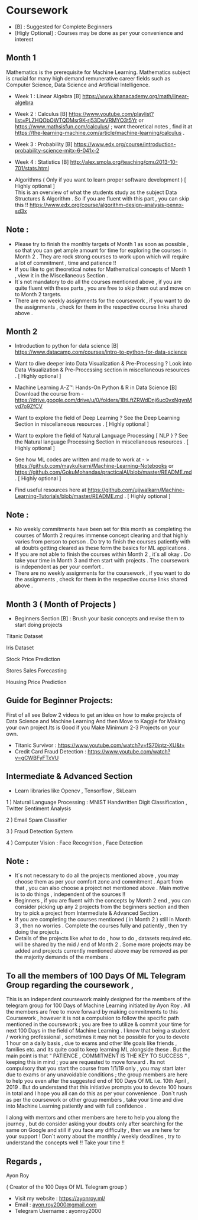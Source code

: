 # Coursework

- [B] : Suggested for Complete Beginners
- [Higly Optional] : Courses may be done as per your convenience and interest

## Month 1

Mathematics is the prerequisite for Machine Learning. Mathematics subject is crucial for many high demand remunerative career fields such as Computer Science, Data Science and Artificial Intelligence.

- Week 1 : Linear Algebra [B]
https://www.khanacademy.org/math/linear-algebra

- Week 2 : Calculus [B]
https://www.youtube.com/playlist?list=PLZHQObOWTQDMsr9K-rj53DwVRMYO3t5Yr
or https://www.mathsisfun.com/calculus/ ; want theoretical notes , find it at https://the-learning-machine.com/article/machine-learning/calculus .

- Week 3 : Probability [B]
https://www.edx.org/course/introduction-probability-science-mitx-6-041x-2

- Week 4 : Statistics [B]
http://alex.smola.org/teaching/cmu2013-10-701/stats.html

- Algorithms ( Only if you want to learn proper software development ) [ Highly optional ]  
This is an overview of what the students study as the subject Data Structures & Algorithm . So if you are fluent with this part , you can skip this !! 
https://www.edx.org/course/algorithm-design-analysis-pennx-sd3x

## Note : 
* Please try to finish the monthly targets of Month 1 as soon as possible , so that you can get ample amount for time for exploring the courses in Month 2 . They are rock strong courses to work upon which will require a lot of commitment , time and patience !!
* If you like to get theoretical notes for Mathematical concepts of Month 1 , view it in the Miscellaneous Section .
* It`s not mandatory to do all the courses mentioned above , if you are quite fluent with these parts , you are free to skip them out and move on to Month 2 targets.
* There are no weekly assignments for the coursework , if you want to do the assignments , check for them in the respective course links shared above .

## Month 2

- Introduction to python for data science [B]
https://www.datacamp.com/courses/intro-to-python-for-data-science

- Want to dive deeper into Data Visualization & Pre-Processing ? Look into Data Visualization & Pre-Processing section in miscellaneous resources . [ Highly optional ]  
 
- Machine Learning A-Z™: Hands-On Python & R in Data Science [B]
Download the course from - https://drive.google.com/drive/u/0/folders/1BtLftZRWdDnj6uc0vxNgynMvd7o9ZfCV

- Want to explore the field of Deep Learning ? See the Deep Learning Section in miscellaneous resources . [ Highly optional ]  
- Want to explore the field of Natural Language Processing [ NLP } ? See the Natural language Processing Section in miscellaneous resources . [ Highly optional ]

- See how ML codes are written and made to work at - > https://github.com/maykulkarni/Machine-Learning-Notebooks  or https://github.com/GokuMohandas/practicalAI/blob/master/README.md . [ Highly optional ]

- Find useful resources here at https://github.com/ujjwalkarn/Machine-Learning-Tutorials/blob/master/README.md . [ Highly optional ]

## Note :

* No weekly commitments have been set for this month as completing the courses of Month 2 requires immense concept clearing and that highly varies from person to person . Do try to finish the courses patiently with all doubts getting cleared as these form the basics for ML applications . 
* If you are not able to finish the courses within Month 2 , it`s all okay . Do take your time in Month 3 and then start with projects . The coursework is independent as per your comfort .
* There are no weekly assignments for the coursework , if you want to do the assignments , check for them in the respective course links shared above .

## Month 3 ( Month of Projects )

- Beginners Section [B] : Brush your basic concepts and revise them to start doing projects 

Titanic Dataset

Iris Dataset 

Stock Price Prediction

Stores Sales Forecasting

Housing Price Prediction

## Guide for Beginner Projects:

First of all see Below 2 videos to get an idea on how to make projects of Data Science and Machine Learning And then Move to Kaggle for Making your own project.Its is Good if you Make Minimum 2-3 Projects on your own.

- Titanic Survivor : https://www.youtube.com/watch?v=fS70iptz-XU&t=
- Credit Card Fraud Detection : https://www.youtube.com/watch?v=gCWBFyFTxVU

## Intermediate & Advanced Section

- Learn libraries like Opencv , Tensorflow , SkLearn


1 ) Natural Language Processing :  MNIST Handwritten Digit Classification , Twitter Sentiment Analysis
                                   
2 ) Email Spam Classifier

3 ) Fraud Detection System

4 ) Computer Vision :  Face Recognition , Face Detection 


## Note :
* It`s not necessary to do all the projects mentioned above , you may choose them as per your comfort zone and commitment . Apart from that , you can also choose a project not mentioned above . Main motive is to do things , independent of the sources !!
* Beginners , if you are fluent with the concepts by Month 2 end , you can consider picking up any 2 projects from the beginners section and then try to pick a project from Intermediate & Advanced Section .
* If you are completing the courses mentioned ( in Month 2 ) still in Month 3 , then no worries . Complete the courses fully and patiently , then try doing the projects . 
* Details of the projects like what to do , how to do , datasets required etc. will be shared by the mid / end of Month 2 . Some more projects may be added and projects currently mentioned above may be removed as per the majority demands of the members . 


## To all the members of 100 Days Of ML Telegram Group regarding the coursework , 

This is an independent coursework mainly designed for the members of the telegram group for 100 Days of Machine Learning initiated by 
Ayon Roy . All the members are free to move forward by making commitments to this Coursework , however it is not a compulsion to follow
the specific path mentioned in the coursework ; you are free to utilize & commit your time for next 100 Days in the field of Machine 
Learning . I know that being a student / working professional , sometimes it may not be possible for you to devote 1 hour on a daily basis
, due to exams and other life goals like friends , families etc. and its quite cool to keep learning ML alongside these . But the main 
point is that “ PATIENCE , COMMITMENT  IS THE KEY TO SUCCESS “ , keeping this in mind ; you are requested to move forward . Its not
compulsory that you start the course from 1/1/19 only , you may start later due to exams or any unavoidable conditions ; the group members 
are here to help you even after the suggested end of 100 Days Of ML i.e. 10th April , 2019 . But do understand that this initiative prompts you to devote 100 hours in total and I hope you all can do this as per your convenience . Don`t rush as per the
coursework or other group members , take your time and dive into Machine Learning patiently and with full confidence .

I along with mentors and other members are here to help you along the journey , but do consider asking your doubts only after searching for the same on Google and still if you face any difficulty , then we are here for your support !
Don`t worry about the monthly / weekly deadlines , try to understand the concepts well !! Take your time !!

## Regards ,

Ayon Roy

( Creator of the 100 Days Of ML Telegram group )

- Visit my website : https://ayonroy.ml/ 
- Email : ayon.roy2000@gmail.com 
- Telegram Username : ayonroy2000


